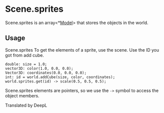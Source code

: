 # Scene.sprites

Scene.sprites is an array<*[Model](/lib/3d/model/index)> that stores the objects in the world.

## Usage

Scene.sprites To get the elements of a sprite, use the scene. Use the ID you got from add cube.

```
double: size = 1.0;
vector3D: color(1.0, 0.0, 0.0); 
Vector3D: coordinates(0.0, 0.0, 0.0);
int: id = world.addCube(size, color, coordinates);
world.sprites.get(id) -> scale(0.5, 0.5, 0.5);
```

Scene.sprites elements are pointers, so we use the `->` symbol to access the object members.

Translated by DeepL
